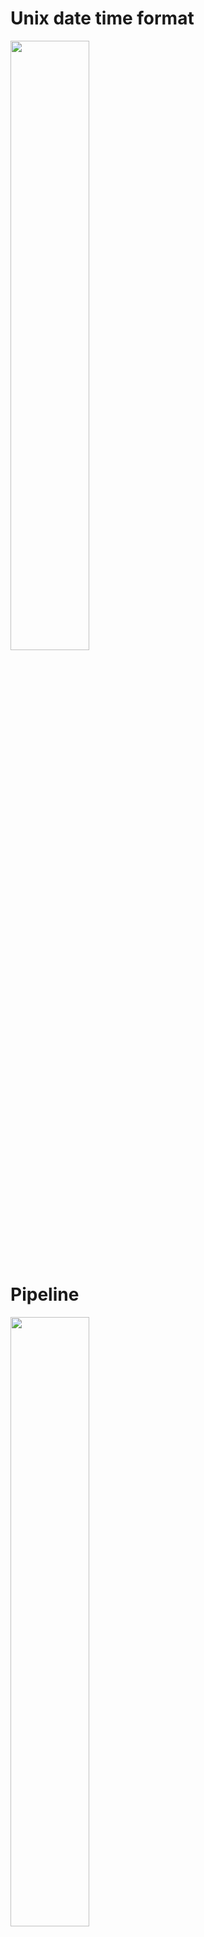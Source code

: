 # Unix date time format

[<img src="./pictures/unix_time_format.png" width="50%"/>](./pictures/unix_time_format.png)

# Pipeline

[<img src="./pictures/pipeline_scenario.png" width="50%"/>](./pictures/pipeline_scenario.png)

[<img src="./pictures/pipeline_solution_1.png" width="50%"/>](./pictures/pipeline_solution_1.png)

- We would definitely fetch all the data we're looking for, but there's a very clear downside. We are making a wide variety of different separate requests off to Redis, and so that's just going to take some amount of time if we are trying to fetch, say, 100 different records. We're talking about making 100 different requests over to Redis, though probably not going to be very ideal.

[<img src="./pictures/pipeline_solution_2.png" width="50%"/>](./pictures/pipeline_solution_2.png)

- So in one single connection, we can send off this big group of different `hgetall`, one for each individual cars that we're trying to fetch. Redis understands this idea of batching commands together.

# Sets

[<img src="./pictures/sets.png" width="50%"/>](./pictures/sets.png)

[<img src="./pictures/set_commands.png" width="50%"/>](./pictures/set_commands.png)

[<img src="./pictures/sadd.png" width="50%"/>](./pictures/sadd.png)

[<img src="./pictures/smembers.png" width="50%"/>](./pictures/smembers.png)

`SADD colors red`

`SADD colors green`

- If a set does not already exist there, one will be created and we will add the key `red` to it. If we have already got a set with the string red inside of it, and then I run that command again, again and again, no changes will be made my sets, because I've already got the string `red` inside there.
- when we run the `sadd`, if we get back a `one`, that means an element was added. If we get back a 0, it means that that element already exists inside the set.

`SADD numbers 4`

- remember, numbers are treated in a very similar fashion as strings inside of redis. So I can add in numbers to a set as well.

`SMEMBERS colors`

`SMEMBERS numbers`

`SADD colors:1 red blue orange`

`SADD colors:2 blue green purple`

`SADD colors:3 blue red purple`

[<img src="./pictures/sunion.png" width="50%"/>](./pictures/sunion.png)

`SUNION colors:1 colors:2 colors:3`

[<img src="./pictures/sinter.png" width="50%"/>](./pictures/sinter.png)

`SINTER colors:1 colors:2 colors:3`

[<img src="./pictures/sdiff.png" width="50%"/>](./pictures/sdiff.png)

`SDIFF colors:1 colors:2 colors:3`

- the order of keys that you put in here makes a difference on the output. With `SINTER` and `SUNION` the order of keys we provide doesn't make any difference whatsoever. But because `SDIFF` is going to look at elements that are in the first set and no others really comes down to what is the first set that we are referencing.

`SINTERSTORE colors:results colors:1 colors:2 colors:3`

`SMEMBERS colors:results`

- `SINTERSTORE` `SUNIONSTORE` `SDIFFSTORE` perform the same underlying operation as `SINTER` `SDIFF` `SUNIION` but these also store the results in a new key.

[<img src="./pictures/sismember.png" width="50%"/>](./pictures/sismember.png)

`SISMEMBER colors:1 red`
`SISMEMBER colors: 1 purple`

[<img src="./pictures/smismember.png" width="50%"/>](./pictures/smismember.png)

`SMISMEMBER colors:1 red green blue`

- The interesting thing here is that we are not going to get a result saying if any individual, one or all of them together inside of a set, we get back an array of results and the array says 1 if it is present, 0 if it's not.

[<img src="./pictures/scard.png" width="50%"/>](./pictures/scard.png)

`SCARD colors:1`
`SCARD colors:2`
`SCARD numbers`

[<img src="./pictures/srem.png" width="50%"/>](./pictures/srem.png)

`SREM colors:1 red`
`SMEMBERS colors:1`

[<img src="./pictures/sscan.png" width="50%"/>](./pictures/sscan.png)

[<img src="./pictures/sscan_doc.png" width="50%"/>](./pictures/sscan_doc.png)

`SSCAN colors:2 0 COUNT 2`

# Sets uses

[<img src="./pictures/set_uses.png" width="50%"/>](./pictures/set_uses.png)

[<img src="./pictures/set_use_case_1.png" width="50%"/>](./pictures/set_use_case_1.png)

[<img src="./pictures/set_use_case_2.png" width="50%"/>](./pictures/set_use_case_2.png)

[<img src="./pictures/set_use_case_3.png" width="50%"/>](./pictures/set_use_case_3.png)

# Sorted sets

[<img src="./pictures/sorted_sets.png" width="50%"/>](./pictures/sorted_sets.png)

- scores will always be numbers.

[<img src="./pictures/zadd_zscore.png" width="50%"/>](./pictures/zadd_zscore.png)

`ZADD products 45 monitor`

`ZSCORE products monitor`

- keep in mind that as we stored numbers inside of lettuce, all the implication here is that these are kind of being treated like strings. So when we get our score back, it is going to come back to us as a string. So for whatever different client library we are using, we might have to take that string and parse it into a number.

[<img src="./pictures/zrem.png" width="50%"/>](./pictures/zrem.pngg)

`ZREM products monitor`
`ZSCORE products monitor`

[<img src="./pictures/zadd_Arguments.png" width="50%"/>](./pictures/zadd_Arguments.png)

- There are a variety of different arguments that we can append on to the ZADD command.

[<img src="./pictures/zcard_zcount.png" width="50%"/>](./pictures/zcard_zcount.png)

[<img src="./pictures/zcount_1.png" width="50%"/>](./pictures/zcount_1.png)

[<img src="./pictures/zcount_2.png" width="50%"/>](./pictures/zcount_2.png)

`ZCARD products`
`ZADD products 45 cpu`
`ZADD products 10 keyboard`
`ZADD products 55 power`
`ZCARD products`
`ZCOUNT products 0 50`
`ZCOUNT products (0 (55`
`ZCOUNT products 15 +inf`

[<img src="./pictures/zpopmin_zpopmax.png" width="50%"/>](./pictures/zpopmin_zpopmax.png)

`ZPOPMIN products 1`
`ZPOPMIN products`
`ZCARD products`
`ZPOPMAX products 1`
`ZCARD products`

[<img src="./pictures/zincrby_1.png" width="50%"/>](./pictures/zincrby_1.png)

[<img src="./pictures/zincrby_2.png" width="50%"/>](./pictures/zincrby_2.png)

`ZINCRBY products 15 keyboard`
`ZSCORE products keyboard`
